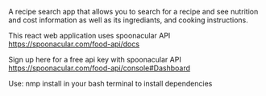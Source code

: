 A recipe search app that allows you to search for a recipe and see nutrition and cost information as well as its ingrediants, and cooking instructions. 
 
This react web application uses spoonacular API
https://spoonacular.com/food-api/docs

Sign up here for a free api key with spoonacular API
https://spoonacular.com/food-api/console#Dashboard

Use: nmp install in your bash terminal to install dependencies
 